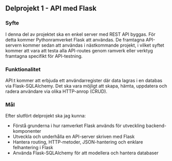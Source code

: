 ## Delprojekt 1 - API med Flask

### Syfte
I denna del av projektet ska en enkel server med REST API byggas. För detta kommer Pythonramverket Flask att användas.
De framtagna API-servern kommer sedan att användas i nästkommande projekt, i vilket syftet kommer att vara att testa
alla API-routes genom ramverk eller verktyg framtagna specifikt för API-testning.

### Funktionalitet
API:t kommer att erbjuda ett användarregister där data lagras i en databas via Flask-SQLAlchemy. Det ska vara möjligt 
att skapa, hämta, uppdatera och radera användare via olika HTTP-anrop (CRUD).

### Mål
Efter slutfört delprojekt ska jag kunna:
* Förstå grunderna i hur ramverket Flask används för utveckling backend-komponenter
* Utveckla och underhålla en API-server skriven med Flask
* Hantera routing, HTTP-metoder, JSON-hantering och enklare felhantering i Flask
* Använda Flask-SQLAlchemy för att modellera och hantera databaser